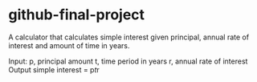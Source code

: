 # github-final-project
A calculator that calculates simple interest given principal, annual rate of interest and amount of time in years.

Input:
  p, principal amount
  t, time period in years
  r, annual rate of interest
Output
  simple interest = p*t*r
